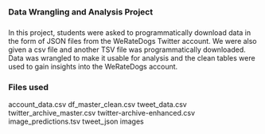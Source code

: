 ### Data Wrangling and Analysis Project


### 
In this project, students were asked to programmatically download data in the form of JSON files from the WeRateDogs Twitter account.  We were also given a csv file and another TSV file was programmatically downloaded.  Data was wrangled to make it usable for analysis and the clean tables were used to gain insights into the WeRateDogs account. 

### Files used
account_data.csv
df_master_clean.csv
tweet_data.csv
twitter_archive_master.csv
twitter-archive-enhanced.csv
image_predictions.tsv
tweet_json
images


